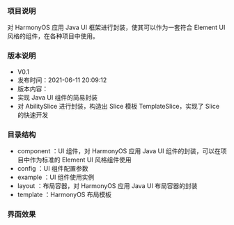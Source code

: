### 项目说明
对 HarmonyOS 应用 Java UI 框架进行封装，使其可以作为一套符合 Element UI 风格的组件，在各种项目中使用。

### 版本说明
- V0.1 
 - 发布时间：2021-06-11 20:09:12 
 - 版本内容：
  - 实现 Java UI 组件的简易封装
  - 对 AbilitySlice 进行封装，构造出 Slice 模板 TemplateSlice，实现了 Slice 的快速开发

### 目录结构
- component ：UI 组件，对 HarmonyOS 应用 Java UI 组件的封装，可以在项目中作为标准的 Element UI 风格组件使用
- config ：UI 组件配置参数
- example ：UI 组件使用实例
- layout ：布局容器，对 HarmonyOS 应用 Java UI 布局容器的封装
- template ：HarmonyOS 布局模板

### 界面效果
